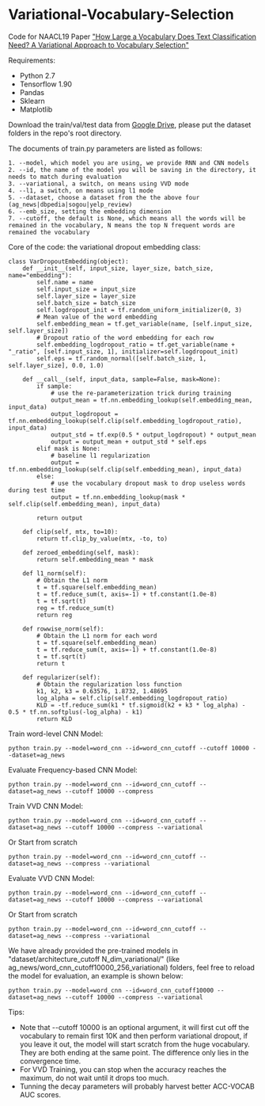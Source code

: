 # Variational-Vocabulary-Selection
Code for NAACL19 Paper ["How Large a Vocabulary Does Text Classification Need? A Variational Approach to Vocabulary Selection"](https://arxiv.org/abs/1902.10339)

Requirements:
- Python 2.7
- Tensorflow 1.90
- Pandas
- Sklearn
- Matplotlib

Download the train/val/test data from [Google Drive](https://drive.google.com/open?id=19hAnqpeJRf8UX4_5q93_eMCUiqteMdna), please put the dataset folders in the repo's root directory.

The documents of train.py parameters are listed as follows:
```
1. --model, which model you are using, we provide RNN and CNN models
2. --id, the name of the model you will be saving in the directory, it needs to match during evaluation
3. --variational, a switch, on means using VVD mode
4. --l1, a switch, on means using l1 mode
5. --dataset, choose a dataset from the the above four (ag_news|dbpedia|sogou|yelp_review)
6. --emb_size, setting the embedding dimension
7. --cutoff, the default is None, which means all the words will be remained in the vocabulary, N means the top N frequent words are remained the vocabulary
```

Core of the code: the variational dropout embedding class:
```
class VarDropoutEmbedding(object):
    def __init__(self, input_size, layer_size, batch_size, name="embedding"):
        self.name = name
        self.input_size = input_size
        self.layer_size = layer_size
        self.batch_size = batch_size
        self.logdropout_init = tf.random_uniform_initializer(0, 3)
        # Mean value of the word embedding
        self.embedding_mean = tf.get_variable(name, [self.input_size, self.layer_size])
        # Dropout ratio of the word embedding for each row
        self.embedding_logdropout_ratio = tf.get_variable(name + "_ratio", [self.input_size, 1], initializer=self.logdropout_init)
        self.eps = tf.random_normal([self.batch_size, 1, self.layer_size], 0.0, 1.0)      

    def __call__(self, input_data, sample=False, mask=None):
        if sample:
            # use the re-parameterization trick during training
            output_mean = tf.nn.embedding_lookup(self.embedding_mean, input_data)
            output_logdropout = tf.nn.embedding_lookup(self.clip(self.embedding_logdropout_ratio), input_data)
            output_std = tf.exp(0.5 * output_logdropout) * output_mean
            output = output_mean + output_std * self.eps
        elif mask is None:
            # baseline l1 regularization
            output = tf.nn.embedding_lookup(self.clip(self.embedding_mean), input_data)
        else:
            # use the vocabulary dropout mask to drop useless words during test time
            output = tf.nn.embedding_lookup(mask * self.clip(self.embedding_mean), input_data)

        return output

    def clip(self, mtx, to=10):
        return tf.clip_by_value(mtx, -to, to)

    def zeroed_embedding(self, mask):
        return self.embedding_mean * mask
    
    def l1_norm(self):
        # Obtain the L1 norm
        t = tf.square(self.embedding_mean)
        t = tf.reduce_sum(t, axis=-1) + tf.constant(1.0e-8)
        t = tf.sqrt(t)
        reg = tf.reduce_sum(t)
        return reg

    def rowwise_norm(self):
        # Obtain the L1 norm for each word
        t = tf.square(self.embedding_mean)
        t = tf.reduce_sum(t, axis=-1) + tf.constant(1.0e-8)
        t = tf.sqrt(t)
        return t

    def regularizer(self):
        # Obtain the regularization loss function
        k1, k2, k3 = 0.63576, 1.8732, 1.48695
        log_alpha = self.clip(self.embedding_logdropout_ratio)
        KLD = -tf.reduce_sum(k1 * tf.sigmoid(k2 + k3 * log_alpha) - 0.5 * tf.nn.softplus(-log_alpha) - k1)
        return KLD 
```

Train word-level CNN Model:
```
python train.py --model=word_cnn --id=word_cnn_cutoff --cutoff 10000 --dataset=ag_news
```

Evaluate Frequency-based CNN Model:
```
python train.py --model=word_cnn --id=word_cnn_cutoff --dataset=ag_news --cutoff 10000 --compress
```

Train VVD CNN Model:
```
python train.py --model=word_cnn --id=word_cnn_cutoff --dataset=ag_news --cutoff 10000 --compress --variational
```
Or Start from scratch
```
python train.py --model=word_cnn --id=word_cnn_cutoff --dataset=ag_news --compress --variational
```
Evaluate VVD CNN Model:
```
python train.py --model=word_cnn --id=word_cnn_cutoff --dataset=ag_news --cutoff 10000 --compress --variational
```
Or Start from scratch
```
python train.py --model=word_cnn --id=word_cnn_cutoff --dataset=ag_news --compress --variational
```

We have already provided the pre-trained models in "dataset/architecture_cutoff N_dim_variational/" (like ag_news/word_cnn_cutoff10000_256_variational) folders,
feel free to reload the model for evaluation, an example is shown below:
```
python train.py --model=word_cnn --id=word_cnn_cutoff10000 --dataset=ag_news --cutoff 10000 --compress --variational
```

Tips:
- Note that --cutoff 10000 is an optional argument, it will first cut off the vocabulary to remain first 10K and then perform variational dropout, if you leave it out, the model will start scratch from the huge vocabulary. They are both ending at the same point. The difference only lies in the convergence time.
- For VVD Training, you can stop when the accuracy reaches the maximum, do not wait until it drops too much.
- Tunning the decay parameters will probably harvest better ACC-VOCAB AUC scores.
